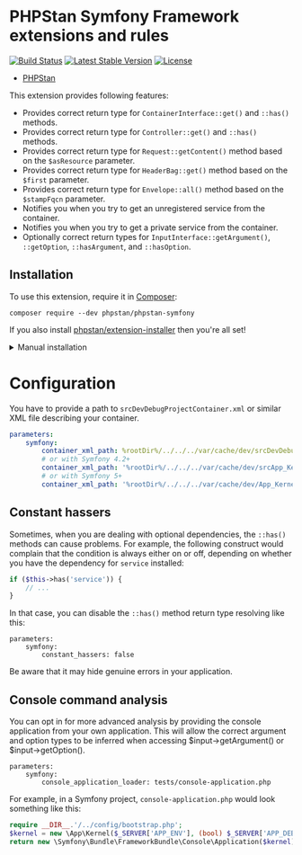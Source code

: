 # PHPStan Symfony Framework extensions and rules

[![Build Status](https://travis-ci.com/phpstan/phpstan-symfony.svg?branch=master)](https://travis-ci.com/phpstan/phpstan-symfony)
[![Latest Stable Version](https://poser.pugx.org/phpstan/phpstan-symfony/v/stable)](https://packagist.org/packages/phpstan/phpstan-symfony)
[![License](https://poser.pugx.org/phpstan/phpstan-symfony/license)](https://packagist.org/packages/phpstan/phpstan-symfony)

* [PHPStan](https://phpstan.org/)

This extension provides following features:

* Provides correct return type for `ContainerInterface::get()` and `::has()` methods.
* Provides correct return type for `Controller::get()` and `::has()` methods.
* Provides correct return type for `Request::getContent()` method based on the `$asResource` parameter.
* Provides correct return type for `HeaderBag::get()` method based on the `$first` parameter.
* Provides correct return type for `Envelope::all()` method based on the `$stampFqcn` parameter.
* Notifies you when you try to get an unregistered service from the container.
* Notifies you when you try to get a private service from the container.
* Optionally correct return types for `InputInterface::getArgument()`, `::getOption`, `::hasArgument`, and `::hasOption`.


## Installation

To use this extension, require it in [Composer](https://getcomposer.org/):

```
composer require --dev phpstan/phpstan-symfony
```

If you also install [phpstan/extension-installer](https://github.com/phpstan/extension-installer) then you're all set!

<details>
  <summary>Manual installation</summary>

If you don't want to use `phpstan/extension-installer`, include extension.neon in your project's PHPStan config:

```
includes:
    - vendor/phpstan/phpstan-symfony/extension.neon
```

To perform framework-specific checks, include also this file:

```
includes:
    - vendor/phpstan/phpstan-symfony/rules.neon
```
</details>

# Configuration

You have to provide a path to `srcDevDebugProjectContainer.xml` or similar XML file describing your container.

```yaml
parameters:
    symfony:
        container_xml_path: %rootDir%/../../../var/cache/dev/srcDevDebugProjectContainer.xml
        # or with Symfony 4.2+
        container_xml_path: '%rootDir%/../../../var/cache/dev/srcApp_KernelDevDebugContainer.xml'
        # or with Symfony 5+
        container_xml_path: '%rootDir%/../../../var/cache/dev/App_KernelDevDebugContainer.xml'
```

## Constant hassers

Sometimes, when you are dealing with optional dependencies, the `::has()` methods can cause problems. For example, the following construct would complain that the condition is always either on or off, depending on whether you have the dependency for `service` installed:

```php
if ($this->has('service')) {
    // ...
}
```

In that case, you can disable the `::has()` method return type resolving like this:

```
parameters:
	symfony:
		constant_hassers: false
```

Be aware that it may hide genuine errors in your application.

## Console command analysis

You can opt in for more advanced analysis by providing the console application from your own application. This will allow the correct argument and option types to be inferred when accessing $input->getArgument() or $input->getOption().

```
parameters:
	symfony:
		console_application_loader: tests/console-application.php
```

For example, in a Symfony project, `console-application.php` would look something like this:

```php
require __DIR__.'/../config/bootstrap.php';
$kernel = new \App\Kernel($_SERVER['APP_ENV'], (bool) $_SERVER['APP_DEBUG']);
return new \Symfony\Bundle\FrameworkBundle\Console\Application($kernel);
```
